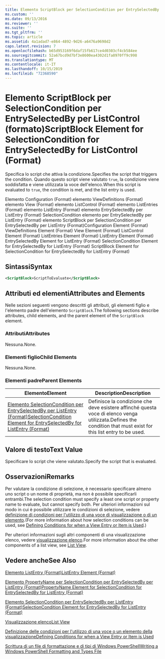 ```yaml
---
title: Elemento ScriptBlock per SelectionCondition per EntrySelectedBy per ListControl (Format) | Microsoft Docs
ms.custom: ''
ms.date: 09/13/2016
ms.reviewer: ''
ms.suite: ''
ms.tgt_pltfrm: ''
ms.topic: article
ms.assetid: 4a1adad7-e864-4892-9d26-a6476a9698d2
caps.latest.revision: 7
ms.openlocfilehash: b65d953169f6daf15fb617ce4d0303cf4cb584ee
ms.sourcegitcommit: 52a67bcd9d7bf3e8600ea4302d1fa8970ff9c998
ms.translationtype: MT
ms.contentlocale: it-IT
ms.lasthandoff: 10/15/2019
ms.locfileid: "72368590"
---
```

# <a name="scriptblock-element-for-selectioncondition-for-entryselectedby-for-listcontrol-format"></a><span data-ttu-id="fb2f5-102">Elemento ScriptBlock per SelectionCondition per EntrySelectedBy per ListControl (formato)</span><span class="sxs-lookup"><span data-stu-id="fb2f5-102">ScriptBlock Element for SelectionCondition for EntrySelectedBy for ListControl (Format)</span></span>

<span data-ttu-id="fb2f5-103">Specifica lo script che attiva la condizione.</span><span class="sxs-lookup"><span data-stu-id="fb2f5-103">Specifies the script that triggers the condition.</span></span> <span data-ttu-id="fb2f5-104">Quando questo script viene valutato `true`, la condizione viene soddisfatta e viene utilizzata la voce dell'elenco.</span><span class="sxs-lookup"><span data-stu-id="fb2f5-104">When this script is evaluated to `true`, the condition is met, and the list entry is used.</span></span>

<span data-ttu-id="fb2f5-105">Elemento Configuration (Format) elemento ViewDefinitions (Format) elemento View (Format) elemento ListControl (Format) elemento ListEntries (Format) elemento ListEntry (Format) elemento EntrySelectedBy per ListEntry (Format) SelectionCondition elemento per EntrySelectedBy per ListEntry (Format) elemento ScriptBlock per SelectionCondition per EntrySelectedBy per ListEntry (Format)</span><span class="sxs-lookup"><span data-stu-id="fb2f5-105">Configuration Element (Format) ViewDefinitions Element (Format) View Element (Format) ListControl Element (Format) ListEntries Element (Format) ListEntry Element (Format) EntrySelectedBy Element for ListEntry (Format) SelectionCondition Element for EntrySelectedBy for ListEntry (Format) ScriptBlock Element for SelectionCondition for EntrySelectedBy for ListEntry (Format)</span></span>

## <a name="syntax"></a><span data-ttu-id="fb2f5-106">Sintassi</span><span class="sxs-lookup"><span data-stu-id="fb2f5-106">Syntax</span></span>

```xml
<ScriptBlock>ScriptToEvaluate</ScriptBlock>
```

## <a name="attributes-and-elements"></a><span data-ttu-id="fb2f5-107">Attributi ed elementi</span><span class="sxs-lookup"><span data-stu-id="fb2f5-107">Attributes and Elements</span></span>

<span data-ttu-id="fb2f5-108">Nelle sezioni seguenti vengono descritti gli attributi, gli elementi figlio e l'elemento padre dell'elemento `ScriptBlock`.</span><span class="sxs-lookup"><span data-stu-id="fb2f5-108">The following sections describe attributes, child elements, and the parent element of the `ScriptBlock` element.</span></span>

### <a name="attributes"></a><span data-ttu-id="fb2f5-109">Attributi</span><span class="sxs-lookup"><span data-stu-id="fb2f5-109">Attributes</span></span>

<span data-ttu-id="fb2f5-110">Nessuna.</span><span class="sxs-lookup"><span data-stu-id="fb2f5-110">None.</span></span>

### <a name="child-elements"></a><span data-ttu-id="fb2f5-111">Elementi figlio</span><span class="sxs-lookup"><span data-stu-id="fb2f5-111">Child Elements</span></span>

<span data-ttu-id="fb2f5-112">Nessuna.</span><span class="sxs-lookup"><span data-stu-id="fb2f5-112">None.</span></span>

### <a name="parent-elements"></a><span data-ttu-id="fb2f5-113">Elementi padre</span><span class="sxs-lookup"><span data-stu-id="fb2f5-113">Parent Elements</span></span>

|<span data-ttu-id="fb2f5-114">Elemento</span><span class="sxs-lookup"><span data-stu-id="fb2f5-114">Element</span></span>|<span data-ttu-id="fb2f5-115">Description</span><span class="sxs-lookup"><span data-stu-id="fb2f5-115">Description</span></span>|
|-------------|-----------------|
|[<span data-ttu-id="fb2f5-116">Elemento SelectionCondition per EntrySelectedBy per ListEntry (Format)</span><span class="sxs-lookup"><span data-stu-id="fb2f5-116">SelectionCondition Element for EntrySelectedBy for ListEntry (Format)</span></span>](./selectioncondition-element-for-entryselectedby-for-listcontrol-format.md)|<span data-ttu-id="fb2f5-117">Definisce la condizione che deve esistere affinché questa voce di elenco venga utilizzata.</span><span class="sxs-lookup"><span data-stu-id="fb2f5-117">Defines the condition that must exist for this list entry to be used.</span></span>|

## <a name="text-value"></a><span data-ttu-id="fb2f5-118">Valore di testo</span><span class="sxs-lookup"><span data-stu-id="fb2f5-118">Text Value</span></span>

<span data-ttu-id="fb2f5-119">Specificare lo script che viene valutato.</span><span class="sxs-lookup"><span data-stu-id="fb2f5-119">Specify the script that is evaluated.</span></span>

## <a name="remarks"></a><span data-ttu-id="fb2f5-120">Osservazioni</span><span class="sxs-lookup"><span data-stu-id="fb2f5-120">Remarks</span></span>

<span data-ttu-id="fb2f5-121">Per valutare la condizione di selezione, è necessario specificare almeno uno script o un nome di proprietà, ma non è possibile specificarli entrambi.</span><span class="sxs-lookup"><span data-stu-id="fb2f5-121">The selection condition must specify a least one script or property name to evaluate, but cannot specify both.</span></span> <span data-ttu-id="fb2f5-122">Per ulteriori informazioni sul modo in cui è possibile utilizzare le condizioni di selezione, vedere [definizione di condizioni per l'utilizzo di una voce di visualizzazione o di un elemento](./defining-conditions-for-displaying-data.md).</span><span class="sxs-lookup"><span data-stu-id="fb2f5-122">(For more information about how selection conditions can be used, see [Defining Conditions for when a View Entry or Item is Used](./defining-conditions-for-displaying-data.md).)</span></span>

<span data-ttu-id="fb2f5-123">Per ulteriori informazioni sugli altri componenti di una visualizzazione elenco, vedere [visualizzazione elenco](./creating-a-list-view.md).</span><span class="sxs-lookup"><span data-stu-id="fb2f5-123">For more information about the other components of a list view, see [List View](./creating-a-list-view.md).</span></span>

## <a name="see-also"></a><span data-ttu-id="fb2f5-124">Vedere anche</span><span class="sxs-lookup"><span data-stu-id="fb2f5-124">See Also</span></span>

[<span data-ttu-id="fb2f5-125">Elemento ListEntry (Format)</span><span class="sxs-lookup"><span data-stu-id="fb2f5-125">ListEntry Element (Format)</span></span>](./listentry-element-for-listcontrol-format.md)

[<span data-ttu-id="fb2f5-126">Elemento PropertyName per SelectionCondition per EntrySelectedBy per ListEntry (Format)</span><span class="sxs-lookup"><span data-stu-id="fb2f5-126">PropertyName Element for SelectionCondition for EntrySelectedBy for ListEntry (Format)</span></span>](./propertyname-element-for-selectioncondition-for-entryselectedby-for-listcontrol-format.md)

[<span data-ttu-id="fb2f5-127">Elemento SelectionCondition per EntrySelectedBy per ListEntry (Format)</span><span class="sxs-lookup"><span data-stu-id="fb2f5-127">SelectionCondition Element for EntrySelectedBy for ListEntry (Format)</span></span>](./selectioncondition-element-for-entryselectedby-for-listcontrol-format.md)

[<span data-ttu-id="fb2f5-128">Visualizzazione elenco</span><span class="sxs-lookup"><span data-stu-id="fb2f5-128">List View</span></span>](./creating-a-list-view.md)

[<span data-ttu-id="fb2f5-129">Definizione delle condizioni per l'utilizzo di una voce o un elemento della visualizzazione</span><span class="sxs-lookup"><span data-stu-id="fb2f5-129">Defining Conditions for when a View Entry or Item is Used</span></span>](./defining-conditions-for-displaying-data.md)

[<span data-ttu-id="fb2f5-130">Scrittura di un file di formattazione e di tipi di Windows PowerShell</span><span class="sxs-lookup"><span data-stu-id="fb2f5-130">Writing a Windows PowerShell Formatting and Types File</span></span>](./writing-a-powershell-formatting-file.md)

